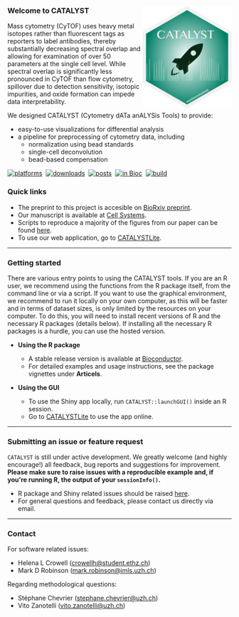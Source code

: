 ### Welcome to CATALYST <img src="docs/logo.png" width="200" align="right" />

Mass cytometry (CyTOF) uses heavy metal isotopes rather than fluorescent tags as reporters to label antibodies, thereby substantially decreasing spectral overlap and allowing for examination of over 50 parameters at the single cell level. While spectral overlap is significantly less pronounced in CyTOF than flow cytometry, spillover due to detection sensitivity, isotopic impurities, and oxide formation can impede data interpretability. 

We designed CATALYST (Cytometry dATa anALYSis Tools) to provide:

- easy-to-use visualizations for differential analysis
- a pipeline for preprocessing of cytometry data, including
  - normalization using bead standards
  - single-cell deconvolution
  - bead-based compensation

[![platforms](http://bioconductor.org/shields/availability/3.7/CATALYST.svg)](http://bioconductor.org/packages/release/bioc/html/CATALYST.html#archives)&nbsp;
[![downloads](http://bioconductor.org/shields/downloads/CATALYST.svg)](http://bioconductor.org/packages/stats/bioc/CATALYST/)&nbsp;
[![posts](http://bioconductor.org/shields/posts/CATALYST.svg)](https://support.bioconductor.org/t/catalyst)&nbsp;
[![in Bioc](http://bioconductor.org/shields/years-in-bioc/CATALYST.svg)](http://bioconductor.org/packages/release/bioc/html/CATALYST.html#since)&nbsp;
[![build](http://bioconductor.org/shields/build/release/bioc/CATALYST.svg)](http://bioconductor.org/checkResults/release/bioc-LATEST/CATALYST)

### Quick links

* The preprint to this project is accesible on [BioRxiv preprint](https://doi.org/10.1101/185744).
* Our manuscript is available at [Cell Systems](https://doi.org/10.1016/j.cels.2018.02.010).
* Scripts to reproduce a majority of the figures from our paper can be found [here](https://github.com/BodenmillerGroup/cyTOFcompensation).
* To use our web application, go to [CATALYSTLite](http://imlspenticton.uzh.ch:3838/CATALYSTLite).

---

### Getting started

There are various entry points to using the CATALYST tools. If you are an R user, we recommend using the functions from the R package itself, from the command line or via a script. If you want to use the graphical environment, we recommend to run it locally on your own computer, as this will be faster and in terms of dataset sizes, is only limited by the resources on your computer. To do this, you will need to install recent versions of R and the necessary R packages (details below). If installing all the necessary R packages is a hurdle, you can use the hosted version.

- **Using the R package**
  - A stable release version is available at [Bioconductor](http://bioconductor.org/packages/CATALYST).
  - For detailed examples and usage instructions, see the package vignettes under **Articels**.
  
- **Using the GUI**
  - To use the Shiny app locally, run `CATALYST::launchGUI()` inside an R session.
  - Go to [CATALYSTLite](http://imlspenticton.uzh.ch:3838/CATALYSTLite) to use the app online.
  
---

### Submitting an issue or feature request

`CATALYST` is still under active development. We greatly welcome (and highly encourage!) all feedback, bug reports and suggestions for improvement. **Please make sure to raise issues with a reproducible example and, if you're running R, the output of your `sessionInfo()`.**

* R package and Shiny related issues should be raised [here](https://github.com/HelenaLC/CATALYST/issues).
* For general questions and feedback, please contact us directly via email.

---

### Contact

For software related issues:
* Helena L Crowell (crowellh@student.ethz.ch)
* Mark D Robinson (mark.robinson@imls.uzh.ch)

Regarding methodological questions:
* Stéphane Chevrier (stephane.chevrier@uzh.ch)
* Vito Zanotelli (vito.zanotelli@uzh.ch)